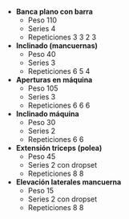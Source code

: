 + **Banca plano con barra**
	+ Peso 110
	+ Series 4
	+ Repeticiones 3 3 2 3
+ **Inclinado (mancuernas)**
	+ Peso 40
	+ Series 3
	+ Repeticiones 6 5 4
+ **Aperturas en máquina**
	+ Peso 105
	+ Series 3
	+ Repeticiones 6 6 6
+ **Inclinado máquina**
	+ Peso 30
	+ Series 2
	+ Repeticiones 6 6
+ **Extensión triceps (polea)**
	+ Peso 45
	+ Series 2 con dropset
	+ Repeticiones 8 8
+ **Elevación laterales mancuerna**
	+ Peso 15
	+ Series 2 con dropset
	+ Repeticiones 8 8